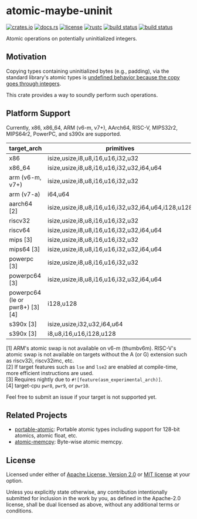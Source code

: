 # atomic-maybe-uninit

[![crates.io](https://img.shields.io/crates/v/atomic-maybe-uninit?style=flat-square&logo=rust)](https://crates.io/crates/atomic-maybe-uninit)
[![docs.rs](https://img.shields.io/badge/docs.rs-atomic--maybe--uninit-blue?style=flat-square&logo=docs.rs)](https://docs.rs/atomic-maybe-uninit)
[![license](https://img.shields.io/badge/license-Apache--2.0_OR_MIT-blue?style=flat-square)](#license)
[![rustc](https://img.shields.io/badge/rustc-1.59+-blue?style=flat-square&logo=rust)](https://www.rust-lang.org)
[![build status](https://img.shields.io/github/workflow/status/taiki-e/atomic-maybe-uninit/CI/main?style=flat-square&logo=github)](https://github.com/taiki-e/atomic-maybe-uninit/actions)
[![build status](https://img.shields.io/cirrus/github/taiki-e/atomic-maybe-uninit/main?style=flat-square&logo=cirrusci)](https://cirrus-ci.com/github/taiki-e/atomic-maybe-uninit)

Atomic operations on potentially uninitialized integers.

## Motivation

Copying types containing uninitialized bytes (e.g., padding), via the standard library's atomic types is [undefined behavior because the copy goes through integers][undefined-behavior].

This crate provides a way to soundly perform such operations.

## Platform Support

Currently, x86, x86_64, ARM (v6-m, v7+), AArch64, RISC-V, MIPS32r2, MIPS64r2, PowerPC, and s390x are supported.

| target_arch                       | primitives                                          | [load]/[store] | [swap] |
| --------------------------------- | --------------------------------------------------- |:--------------:|:------:|
| x86                               | isize,usize,i8,u8,i16,u16,i32,u32                   | ✓              | ✓      |
| x86_64                            | isize,usize,i8,u8,i16,u16,i32,u32,i64,u64           | ✓              | ✓      |
| arm (v6-m, v7+)                   | isize,usize,i8,u8,i16,u16,i32,u32                   | ✓              | ✓\[1]  |
| arm (v7-a)                        | i64,u64                                             | ✓              | ✓      |
| aarch64 \[2]                      | isize,usize,i8,u8,i16,u16,i32,u32,i64,u64,i128,u128 | ✓              | ✓      |
| riscv32                           | isize,usize,i8,u8,i16,u16,i32,u32                   | ✓              | ✓\[1]  |
| riscv64                           | isize,usize,i8,u8,i16,u16,i32,u32,i64,u64           | ✓              | ✓\[1]  |
| mips \[3]                         | isize,usize,i8,u8,i16,u16,i32,u32                   | ✓              | ✓      |
| mips64 \[3]                       | isize,usize,i8,u8,i16,u16,i32,u32,i64,u64           | ✓              | ✓      |
| powerpc \[3]                      | isize,usize,i8,u8,i16,u16,i32,u32                   | ✓              | ✓      |
| powerpc64 \[3]                    | isize,usize,i8,u8,i16,u16,i32,u32,i64,u64           | ✓              | ✓      |
| powerpc64 (le or pwr8+) \[3] \[4] | i128,u128                                           | ✓              | ✓      |
| s390x \[3]                        | isize,usize,i32,u32,i64,u64                         | ✓              | ✓      |
| s390x \[3]                        | i8,u8,i16,u16,i128,u128                             | ✓              |        |

\[1] ARM's atomic swap is not available on v6-m (thumbv6m). RISC-V's atomic swap is not available on targets without the A (or G) extension such as riscv32i, riscv32imc, etc.<br>
\[2] If target features such as `lse` and `lse2` are enabled at compile-time, more efficient instructions are used.<br>
\[3] Requires nightly due to `#![feature(asm_experimental_arch)]`.<br>
\[4] target-cpu `pwr8`, `pwr9`, or `pwr10`.<br>

Feel free to submit an issue if your target is not supported yet.

## Related Projects

- [portable-atomic]: Portable atomic types including support for 128-bit atomics, atomic float, etc.
- [atomic-memcpy]: Byte-wise atomic memcpy.

[load]: https://docs.rs/atomic-maybe-uninit/latest/atomic_maybe_uninit/struct.AtomicMaybeUninit.html#method.load
[store]: https://docs.rs/atomic-maybe-uninit/latest/atomic_maybe_uninit/struct.AtomicMaybeUninit.html#method.store
[swap]: https://docs.rs/atomic-maybe-uninit/latest/atomic_maybe_uninit/struct.AtomicMaybeUninit.html#method.swap
[atomic-memcpy]: https://github.com/taiki-e/atomic-memcpy
[portable-atomic]: https://github.com/taiki-e/portable-atomic
[undefined-behavior]: https://doc.rust-lang.org/reference/behavior-considered-undefined.html

## License

Licensed under either of [Apache License, Version 2.0](LICENSE-APACHE) or
[MIT license](LICENSE-MIT) at your option.

Unless you explicitly state otherwise, any contribution intentionally submitted
for inclusion in the work by you, as defined in the Apache-2.0 license, shall
be dual licensed as above, without any additional terms or conditions.
